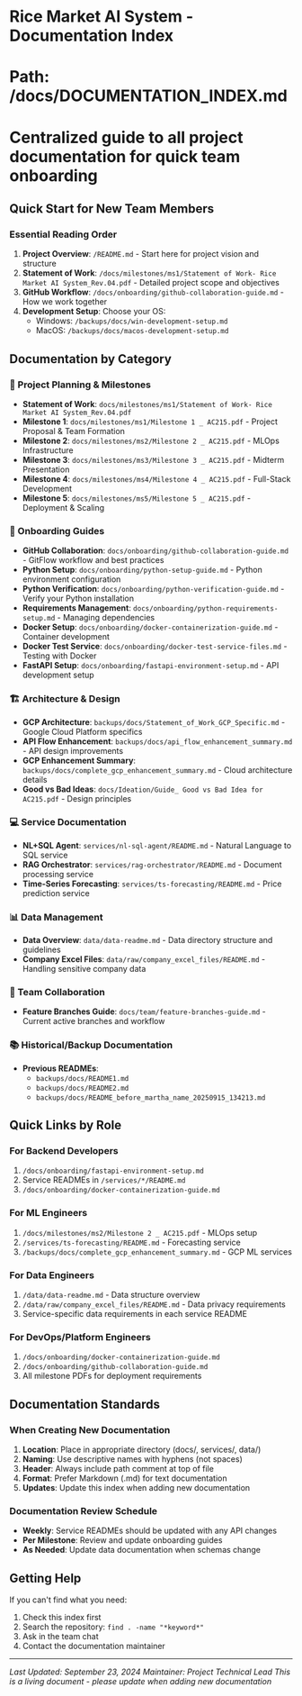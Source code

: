 # Rice Market AI System - Documentation Index
# Path: /docs/DOCUMENTATION_INDEX.md
# Centralized guide to all project documentation for quick team onboarding

## Quick Start for New Team Members

### Essential Reading Order
1. **Project Overview**: `/README.md` - Start here for project vision and structure
2. **Statement of Work**: `/docs/milestones/ms1/Statement of Work- Rice Market AI System_Rev.04.pdf` - Detailed project scope and objectives
3. **GitHub Workflow**: `/docs/onboarding/github-collaboration-guide.md` - How we work together
4. **Development Setup**: Choose your OS:
   - Windows: `/backups/docs/win-development-setup.md`
   - MacOS: `/backups/docs/macos-development-setup.md`

## Documentation by Category

### 🎯 Project Planning & Milestones
- **Statement of Work**: `docs/milestones/ms1/Statement of Work- Rice Market AI System_Rev.04.pdf`
- **Milestone 1**: `docs/milestones/ms1/Milestone 1 _ AC215.pdf` - Project Proposal & Team Formation
- **Milestone 2**: `docs/milestones/ms2/Milestone 2 _ AC215.pdf` - MLOps Infrastructure
- **Milestone 3**: `docs/milestones/ms3/Milestone 3 _ AC215.pdf` - Midterm Presentation
- **Milestone 4**: `docs/milestones/ms4/Milestone 4 _ AC215.pdf` - Full-Stack Development
- **Milestone 5**: `docs/milestones/ms5/Milestone 5 _ AC215.pdf` - Deployment & Scaling

### 🚀 Onboarding Guides
- **GitHub Collaboration**: `docs/onboarding/github-collaboration-guide.md` - GitFlow workflow and best practices
- **Python Setup**: `docs/onboarding/python-setup-guide.md` - Python environment configuration
- **Python Verification**: `docs/onboarding/python-verification-guide.md` - Verify your Python installation
- **Requirements Management**: `docs/onboarding/python-requirements-setup.md` - Managing dependencies
- **Docker Setup**: `docs/onboarding/docker-containerization-guide.md` - Container development
- **Docker Test Service**: `docs/onboarding/docker-test-service-files.md` - Testing with Docker
- **FastAPI Setup**: `docs/onboarding/fastapi-environment-setup.md` - API development setup

### 🏗️ Architecture & Design
- **GCP Architecture**: `backups/docs/Statement_of_Work_GCP_Specific.md` - Google Cloud Platform specifics
- **API Flow Enhancement**: `backups/docs/api_flow_enhancement_summary.md` - API design improvements
- **GCP Enhancement Summary**: `backups/docs/complete_gcp_enhancement_summary.md` - Cloud architecture details
- **Good vs Bad Ideas**: `docs/Ideation/Guide_ Good vs Bad Idea for AC215.pdf` - Design principles

### 💻 Service Documentation
- **NL+SQL Agent**: `services/nl-sql-agent/README.md` - Natural Language to SQL service
- **RAG Orchestrator**: `services/rag-orchestrator/README.md` - Document processing service
- **Time-Series Forecasting**: `services/ts-forecasting/README.md` - Price prediction service

### 📊 Data Management
- **Data Overview**: `data/data-readme.md` - Data directory structure and guidelines
- **Company Excel Files**: `data/raw/company_excel_files/README.md` - Handling sensitive company data

### 👥 Team Collaboration
- **Feature Branches Guide**: `docs/team/feature-branches-guide.md` - Current active branches and workflow

### 📚 Historical/Backup Documentation
- **Previous READMEs**: 
  - `backups/docs/README1.md`
  - `backups/docs/README2.md`
  - `backups/docs/README_before_martha_name_20250915_134213.md`

## Quick Links by Role

### For Backend Developers
1. `/docs/onboarding/fastapi-environment-setup.md`
2. Service READMEs in `/services/*/README.md`
3. `/docs/onboarding/docker-containerization-guide.md`

### For ML Engineers
1. `/docs/milestones/ms2/Milestone 2 _ AC215.pdf` - MLOps setup
2. `/services/ts-forecasting/README.md` - Forecasting service
3. `/backups/docs/complete_gcp_enhancement_summary.md` - GCP ML services

### For Data Engineers
1. `/data/data-readme.md` - Data structure overview
2. `/data/raw/company_excel_files/README.md` - Data privacy requirements
3. Service-specific data requirements in each service README

### For DevOps/Platform Engineers
1. `/docs/onboarding/docker-containerization-guide.md`
2. `/docs/onboarding/github-collaboration-guide.md`
3. All milestone PDFs for deployment requirements

## Documentation Standards

### When Creating New Documentation
1. **Location**: Place in appropriate directory (docs/, services/, data/)
2. **Naming**: Use descriptive names with hyphens (not spaces)
3. **Header**: Always include path comment at top of file
4. **Format**: Prefer Markdown (.md) for text documentation
5. **Updates**: Update this index when adding new documentation

### Documentation Review Schedule
- **Weekly**: Service READMEs should be updated with any API changes
- **Per Milestone**: Review and update onboarding guides
- **As Needed**: Update data documentation when schemas change

## Getting Help

If you can't find what you need:
1. Check this index first
2. Search the repository: `find . -name "*keyword*"`
3. Ask in the team chat
4. Contact the documentation maintainer

---
*Last Updated: September 23, 2024*
*Maintainer: Project Technical Lead*
*This is a living document - please update when adding new documentation*
